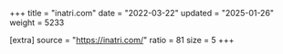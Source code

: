 +++
title = "inatri.com"
date = "2022-03-22"
updated = "2025-01-26"
weight = 5233

[extra]
source = "https://inatri.com/"
ratio = 81
size = 5
+++
